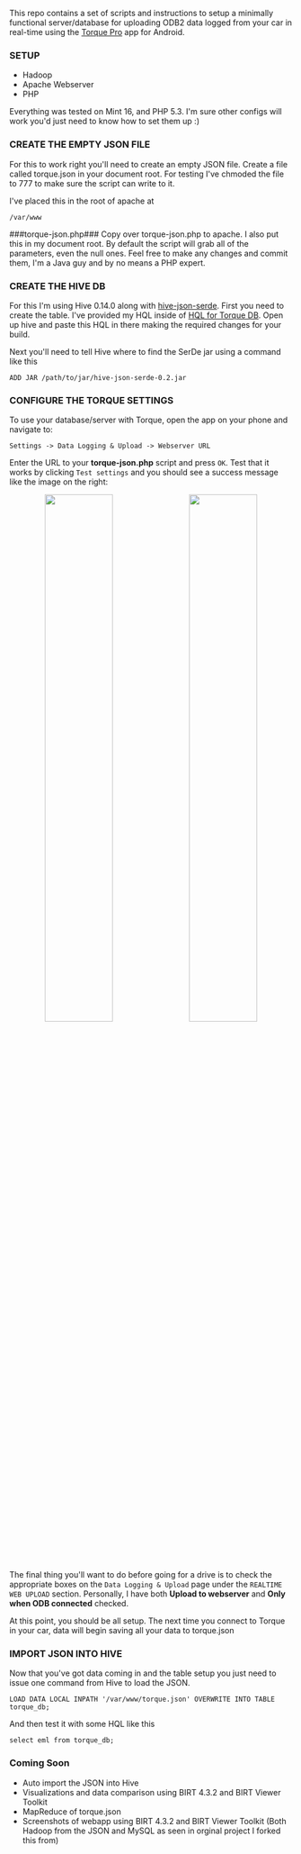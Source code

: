 This repo contains a set of scripts and instructions to setup a minimally functional server/database for uploading ODB2 data logged from your car in real-time using the [Torque Pro](https://play.google.com/store/apps/details?id=org.prowl.torque) app for Android.

### SETUP ###

  * Hadoop
  * Apache Webserver
  * PHP

Everything was tested on Mint 16, and PHP 5.3.  I'm sure other configs will work you'd just need to know how to set them up :)

### CREATE THE EMPTY JSON FILE ###

For this to work right you'll need to create an empty JSON file.  Create a file called torque.json in your document root.  For testing I've chmoded the file to 777 to make sure the script can write to it.

I've placed this in the root of apache at 

```
/var/www
```

###torque-json.php###
Copy over torque-json.php to apache.  I also put this in my document root.  By default the script will grab all of the parameters, even the null ones.  Feel free to make any changes and commit them, I'm a Java guy and by no means a PHP expert.

### CREATE THE HIVE DB ###
For this I'm using Hive 0.14.0 along with [hive-json-serde](https://code.google.com/p/hive-json-serde/wiki/GettingStarted).  First you need to create the table.  I've provided my HQL inside of [HQL for Torque DB](HQL%20for%20Torque%20DB.txt).  Open up hive and paste this HQL in there making the required changes for your build.

Next you'll need to tell Hive where to find the SerDe jar using a command like this

```
ADD JAR /path/to/jar/hive-json-serde-0.2.jar
```

### CONFIGURE THE TORQUE SETTINGS ###


To use your database/server with Torque, open the app on your phone and navigate to:

```
Settings -> Data Logging & Upload -> Webserver URL
```

Enter the URL to your **torque-json.php** script and press `OK`. Test that it works by clicking `Test settings` and you should see a success message like the image on the right:

<div align="center" style="padding-bottom:15px;"><img src="http://i63.photobucket.com/albums/h148/kristopher_clark1/Work/Screenshot_2014-04-25-10-08-47_zps642b4f91.png" width="49%" align="left"></img><img src="https://storage.googleapis.com/torque_github/torque_test_passed.png" width="49%" align="right"></img></div>

The final thing you'll want to do before going for a drive is to check the appropriate boxes on the `Data Logging & Upload` page under the `REALTIME WEB UPLOAD` section. Personally, I have both **Upload to webserver** and **Only when ODB connected** checked.

At this point, you should be all setup. The next time you connect to Torque in your car, data will begin saving all your data to torque.json

### IMPORT JSON INTO HIVE ###
Now that you've got data coming in and the table setup you just need to issue one command from Hive to load the JSON.

```
LOAD DATA LOCAL INPATH '/var/www/torque.json' OVERWRITE INTO TABLE torque_db;
```

And then test it with some HQL like this

```
select eml from torque_db;
```

### Coming Soon ###
  * Auto import the JSON into Hive
  * Visualizations and data comparison using BIRT 4.3.2 and BIRT Viewer Toolkit
  * MapReduce of torque.json
  * Screenshots of webapp using BIRT 4.3.2 and BIRT Viewer Toolkit (Both Hadoop from the JSON and MySQL as seen in orginal project I forked this from)

